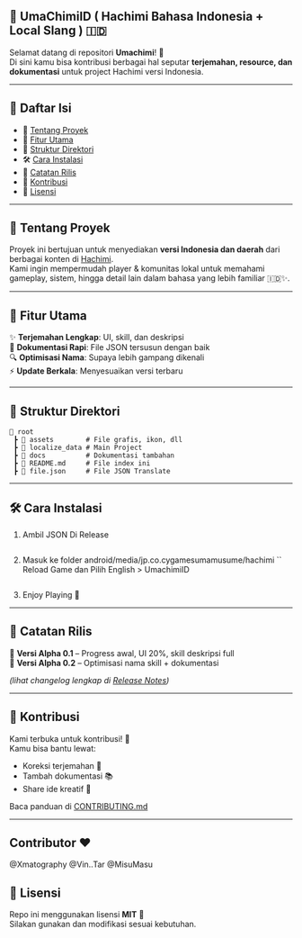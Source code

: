 ## 🌸 UmaChimiID ( Hachimi Bahasa Indonesia + Local Slang ) 🇮🇩
Selamat datang di repositori **Umachimi**! 🎉  
Di sini kamu bisa kontribusi berbagai hal seputar **terjemahan, resource, dan dokumentasi** untuk project Hachimi versi Indonesia.

---

## 📑 Daftar Isi
- 📌 [Tentang Proyek](#-tentang-proyek)  
- 🚀 [Fitur Utama](#-fitur-utama)  
- 📂 [Struktur Direktori](#-struktur-direktori)  
- 🛠️ [Cara Instalasi](#%EF%B8%8F-cara-instalasi)  
- 📝 [Catatan Rilis](#-catatan-rilis)  
- 🤝 [Kontribusi](#-kontribusi)  
- 📜 [Lisensi](#-lisensi)  

---

## 📌 Tentang Proyek
Proyek ini bertujuan untuk menyediakan **versi Indonesia dan daerah** dari berbagai konten di [Hachimi](https://hachimi.leadrdrk.com/).  
Kami ingin mempermudah player & komunitas lokal untuk memahami gameplay, sistem, hingga detail lain dalam bahasa yang lebih familiar 🇮🇩✨.  

---

## 🚀 Fitur Utama
✨ **Terjemahan Lengkap**: UI, skill, dan deskripsi  
📖 **Dokumentasi Rapi**: File JSON tersusun dengan baik  
🔍 **Optimisasi Nama**: Supaya lebih gampang dikenali  
⚡ **Update Berkala**: Menyesuaikan versi terbaru  

---

## 📂 Struktur Direktori
```
📁 root
 ┣ 📂 assets        # File grafis, ikon, dll
 ┣ 📂 localize_data # Main Project
 ┣ 📂 docs          # Dokumentasi tambahan
 ┣ 📜 README.md     # File index ini
 ┣ 📜 file.json     # File JSON Translate
```

---

## 🛠️ Cara Instalasi
1. Ambil JSON Di Release  
   ```
2. Masuk ke folder android/media/jp.co.cygamesumamusume/hachimi 
   ``
   Reload Game dan Pilih English > UmachimiID
   ```
3. Enjoy Playing 🚀  

---

## 📝 Catatan Rilis
📌 **Versi Alpha 0.1** – Progress awal, UI 20%, skill deskripsi full  
📌 **Versi Alpha 0.2** – Optimisasi nama skill + dokumentasi  

*(lihat changelog lengkap di [Release Notes](./CHANGELOG.md))*  

---

## 🤝 Kontribusi
Kami terbuka untuk kontribusi! 🙌  
Kamu bisa bantu lewat:
- Koreksi terjemahan 📝  
- Tambah dokumentasi 📚  
- Share ide kreatif 🎨  

Baca panduan di [CONTRIBUTING.md](./CONTRIBUTING.md)  

---

## Contributor ❤
@Xmatography
@Vin..Tar
@MisuMasu

## 📜 Lisensi
Repo ini menggunakan lisensi **MIT** 📄  
Silakan gunakan dan modifikasi sesuai kebutuhan.  
